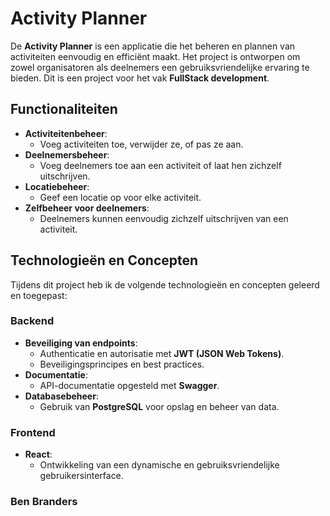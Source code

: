 # Activity Planner

De **Activity Planner** is een applicatie die het beheren en plannen van activiteiten eenvoudig en efficiënt maakt. Het project is ontworpen om zowel organisatoren als deelnemers een gebruiksvriendelijke ervaring te bieden. Dit is een project voor het vak **FullStack development**.

## Functionaliteiten

- **Activiteitenbeheer**:
  - Voeg activiteiten toe, verwijder ze, of pas ze aan.
- **Deelnemersbeheer**:
  - Voeg deelnemers toe aan een activiteit of laat hen zichzelf uitschrijven.
- **Locatiebeheer**:
  - Geef een locatie op voor elke activiteit.
- **Zelfbeheer voor deelnemers**:
  - Deelnemers kunnen eenvoudig zichzelf uitschrijven van een activiteit.

## Technologieën en Concepten

Tijdens dit project heb ik de volgende technologieën en concepten geleerd en toegepast:

### Backend

- **Beveiliging van endpoints**:
  - Authenticatie en autorisatie met **JWT (JSON Web Tokens)**.
  - Beveiligingsprincipes en best practices.
- **Documentatie**:
  - API-documentatie opgesteld met **Swagger**.
- **Databasebeheer**:
  - Gebruik van **PostgreSQL** voor opslag en beheer van data.

### Frontend

- **React**:
  - Ontwikkeling van een dynamische en gebruiksvriendelijke gebruikersinterface.

### Ben Branders
